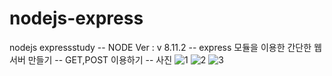 # nodejs-express
nodejs expressstudy 
-- NODE Ver : v 8.11.2
-- express 모듈을 이용한 간단한 웹 서버 만들기
-- GET,POST 이용하기
-- 사진
![1](https://user-images.githubusercontent.com/29029016/51014563-e3fb5100-15ab-11e9-9b8a-00818fd1b3fa.PNG)
![2](https://user-images.githubusercontent.com/29029016/51014568-e9f13200-15ab-11e9-9bb9-4bc6f5655b8c.PNG)
![3](https://user-images.githubusercontent.com/29029016/51014571-ecec2280-15ab-11e9-9b57-e868816f11ee.PNG)
